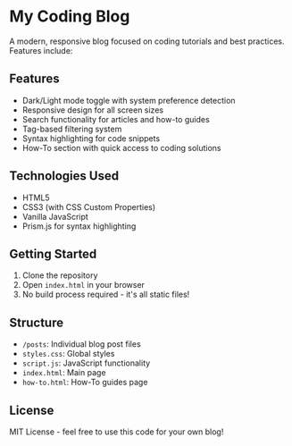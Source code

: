 # My Coding Blog

A modern, responsive blog focused on coding tutorials and best practices. Features include:

## Features
- Dark/Light mode toggle with system preference detection
- Responsive design for all screen sizes
- Search functionality for articles and how-to guides
- Tag-based filtering system
- Syntax highlighting for code snippets
- How-To section with quick access to coding solutions

## Technologies Used
- HTML5
- CSS3 (with CSS Custom Properties)
- Vanilla JavaScript
- Prism.js for syntax highlighting

## Getting Started
1. Clone the repository
2. Open `index.html` in your browser
3. No build process required - it's all static files!

## Structure
- `/posts`: Individual blog post files
- `styles.css`: Global styles
- `script.js`: JavaScript functionality
- `index.html`: Main page
- `how-to.html`: How-To guides page

## License
MIT License - feel free to use this code for your own blog!
